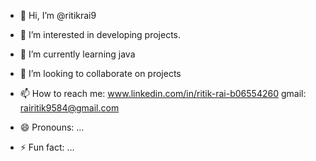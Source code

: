 - 👋 Hi, I’m @ritikrai9
- 👀 I’m interested in developing projects.
- 🌱 I’m currently learning java
- 💞️ I’m looking to collaborate on projects
- 📫 How to reach me: www.linkedin.com/in/ritik-rai-b06554260
gmail: rairitik9584@gmail.com

- 😄 Pronouns: ...
- ⚡ Fun fact: ...

<!---
ritikrai9/ritikrai9 is a ✨ special ✨ repository because its `README.md` (this file) appears on your GitHub profile.
You can click the Preview link to take a look at your changes.
--->
